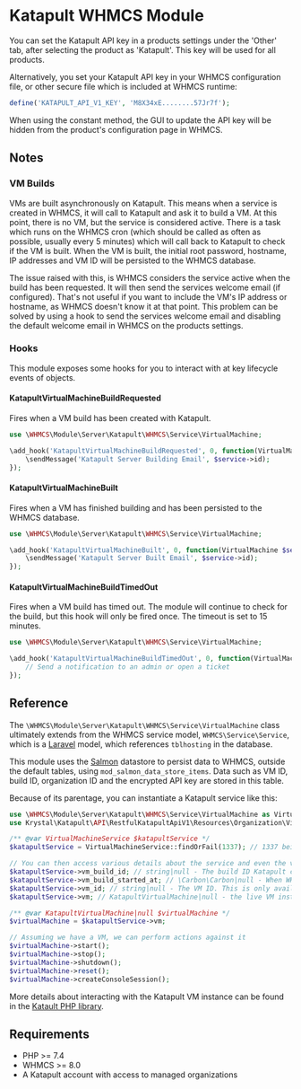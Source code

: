# Katapult WHMCS Module

You can set the Katapult API key in a products settings under the 'Other' tab, after selecting the product as 'Katapult'. This key will be used for all products.

Alternatively, you set your Katapult API key in your WHMCS configuration file, or other secure file which is included at WHMCS runtime:

```php
define('KATAPULT_API_V1_KEY', 'M8X34xE........57Jr7f');
```

When using the constant method, the GUI to update the API key will be hidden from the product's configuration page in WHMCS.

## Notes

### VM Builds
VMs are built asynchronously on Katapult. This means when a service is created in WHMCS, it will call to Katapult and ask it to build a VM. At this point, there is no VM, but the service is considered active. There is a task which runs on the WHMCS cron (which should be called as often as possible, usually every 5 minutes) which will call back to Katapult to check if the VM is built. When the VM is built, the initial root password, hostname, IP addresses and VM ID will be persisted to the WHMCS database.

The issue raised with this, is WHMCS considers the service active when the build has been requested. It will then send the services welcome email (if configured). That's not useful if you want to include the VM's IP address or hostname, as WHMCS doesn't know it at that point. This problem can be solved by using a hook to send the services welcome email and disabling the default welcome email in WHMCS on the products settings.

### Hooks
This module exposes some hooks for you to interact with at key lifecycle events of objects.

#### KatapultVirtualMachineBuildRequested
Fires when a VM build has been created with Katapult.

```php
use \WHMCS\Module\Server\Katapult\WHMCS\Service\VirtualMachine;

\add_hook('KatapultVirtualMachineBuildRequested', 0, function(VirtualMachine $service) {
    \sendMessage('Katapult Server Building Email', $service->id);
});
```

#### KatapultVirtualMachineBuilt
Fires when a VM has finished building and has been persisted to the WHMCS database.

```php
use \WHMCS\Module\Server\Katapult\WHMCS\Service\VirtualMachine;

\add_hook('KatapultVirtualMachineBuilt', 0, function(VirtualMachine $service) {
    \sendMessage('Katapult Server Built Email', $service->id);
});
```

#### KatapultVirtualMachineBuildTimedOut
Fires when a VM build has timed out. The module will continue to check for the build, but this hook will only be fired once. The timeout is set to 15 minutes.

```php
use \WHMCS\Module\Server\Katapult\WHMCS\Service\VirtualMachine;

\add_hook('KatapultVirtualMachineBuildTimedOut', 0, function(VirtualMachine $service) {
    // Send a notification to an admin or open a ticket
});
```

## Reference

The `\WHMCS\Module\Server\Katapult\WHMCS\Service\VirtualMachine` class ultimately extends from the WHMCS service model, `WHMCS\Service\Service`, which is a [Laravel](https://laravel.com/docs/8.x/eloquent) model, which references `tblhosting` in the database.

This module uses the [Salmon](https://github.com/grizzlyware/salmon-whmcs) datastore to persist data to WHMCS, outside the default tables, using `mod_salmon_data_store_items`. Data such as VM ID, build ID, organization ID and the encrypted API key are stored in this table.

Because of its parentage, you can instantiate a Katapult service like this:

```php
use \WHMCS\Module\Server\Katapult\WHMCS\Service\VirtualMachine as VirtualMachineService;
use Krystal\Katapult\API\RestfulKatapultApiV1\Resources\Organization\VirtualMachine as KatapultVirtualMachine;

/** @var VirtualMachineService $katapultService */
$katapultService = VirtualMachineService::findOrFail(1337); // 1337 being the ID of the service in tblhosting

// You can then access various details about the service and even the virtual machine itself
$katapultService->vm_build_id; // string|null - The build ID Katapult created for the VM
$katapultService->vm_build_started_at; // \Carbon\Carbon|null - When WHMCS requested the VM build
$katapultService->vm_id; // string|null - The VM ID. This is only available once the VM has been built.
$katapultService->vm; // KatapultVirtualMachine|null - the live VM instance from Katapult. It is cached per request lifecycle.

/** @var KatapultVirtualMachine|null $virtualMachine */
$virtualMachine = $katapultService->vm;

// Assuming we have a VM, we can perform actions against it
$virtualMachine->start();
$virtualMachine->stop();
$virtualMachine->shutdown();
$virtualMachine->reset();
$virtualMachine->createConsoleSession();
```

More details about interacting with the Katapult VM instance can be found in the [Katault PHP library](https://github.com/krystal/katapult-php).


## Requirements
* PHP >= 7.4
* WHMCS >= 8.0
* A Katapult account with access to managed organizations


